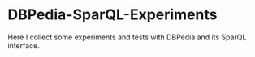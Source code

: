 # DBPedia-SparQL-Experiments
Here I collect some experiments and tests with DBPedia and its SparQL interface. 
